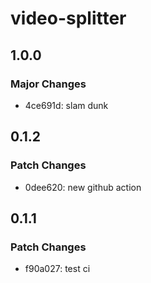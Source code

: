 # video-splitter

## 1.0.0

### Major Changes

- 4ce691d: slam dunk

## 0.1.2

### Patch Changes

- 0dee620: new github action

## 0.1.1

### Patch Changes

- f90a027: test ci
